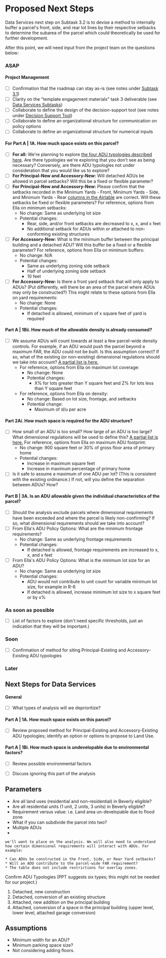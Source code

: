 # Proposed Next Steps

Data Services next step on Subtask 3.2 is to devise a method to internally buffer a parcel's front, side, and rear lot lines by their respective setbacks to determine the subarea of the parcel which could theoretically be used for further development.&#x20;

After this point, we will need input from the project team on the questions below:&#x20;

### ASAP

#### Project Management

* [ ] Confirmation that the roadmap can stay as-is (see notes under [Subtask 3.1](status-by-subtask/subtask-3.1.md))
* [ ] Clarity on the "template engagement materials" task 3 deliverable (see [Data Services Subtasks](reference/data-services-subtasks/))
* [ ] Collaborate to define the design of the decision-support tool (see notes under [Decision Support Tool](../analysis/decision-support-tool.md))
* [ ] Collaborate to define an organizational structure for communication on policy options
* [ ] Collaborate to define an organizational structure for numerical inputs

#### For Part A | 1A. How much space exists on this parcel?

* [ ] **For all:** We're planning to explore [the four ADU typologies described here](../analysis/part-a-feasibility/1.-available-space/). Are there typologies we're exploring that you don't see as being necessary? Conversely, are there ADU typologies not under consideration that you would like us to explore?&#x20;
* [ ] **For Principal-New and Accessory-New:** Will detached ADUs be allowed in parcel setbacks? Will this be a fixed or flexible parameter?
* [ ] **For Principal-New and Accessory-New:** Please confirm that the setbacks recorded in the Minimum Yards - Front, Minimum Yards - Side, and Minimum Yards - Rear [columns in the Airtable](../policy/assumptions-and-policy/citywide-dimensional-requirements.md) are correct. Will these setbacks be fixed or flexible parameters? For reference, options from Ella on minimum setbacks:
  * No change: Same as underlying lot size&#x20;
  * Potential changes:&#x20;
    * Rear, side, and/or front setbacks are decreased to x, x, and x feet&#x20;
    * No additional setback for ADUs within or attached to non-conforming existing structures&#x20;
* [ ] **For Accessory-New:** What is the minimum buffer between the principal building and a detached ADU? Will this buffer be a fixed or a flexible parameter? For reference, options from Ella on minimum buffers:&#x20;
  * No change:  N/A
  * Potential changes:&#x20;
    * Same as underlying zoning side setback&#x20;
    * Half of underlying zoning side setback&#x20;
    * 10 feet&#x20;
* [ ] **For Accessory-New:** Is there a front yard setback that will only apply to ADUs? (Put differently, will there be an area of the parcel where ADUs may only be constructed?) This might relate to these options from Ella on yard requirements:
  * No change: None&#x20;
  * Potential changes:&#x20;
    * If detached is allowed, minimum of x square feet of yard is required

#### Part A | 1Bii. How much of the allowable density is already consumed?

* [ ] We assume ADUs will count towards at least a few parcel-wide density controls. For example, if an ADU would push the parcel beyond a maximum FAR, the ADU could not be built. Is this assumption correct? If so, what of the existing (or non-existing) dimensional regulations should we take into account? [A partial list is here.](../analysis/part-a-feasibility/1bii.-how-much-of-the-allowable-density-is-already-consumed.md)
  * For reference, options from Ella on maximum lot coverage:
    * No change: None&#x20;
    * Potential changes:&#x20;
      * X% for lots greater than Y square feet and Z% for lots less than Y square feet&#x20;
  * For reference, options from Ella on density:
    * No change: Based on lot size, frontage, and setbacks&#x20;
    * Potential change:&#x20;
      * Maximum of d/u per acre&#x20;

#### Part 2Ai. How much space is required for the ADU structure?

* [ ] How small of an ADU is too small? How large of an ADU is too large? What dimensional regulations will be used to define this? [A partial list is here.](proposed-next-steps.md#part-2ai.-how-much-space-is-required-for-the-adu-structure) For reference, options from Ella on maximum ADU footprint:
  * No change: 900 square feet or 30% of gross floor area of primary home&#x20;
  * Potential changes:
    * Increase in maximum square feet&#x20;
    * Increase in maximum percentage of primary home&#x20;
* [ ] Is it safe to assume a maximum of one ADU per lot? (This is consistent with the existing ordinance.) If not, will you define the separation between ADUs? How?

#### Part B | 3A. Is an ADU allowable given the individual characteristics of the parcel?

* [ ] Should the analysis exclude parcels where dimensional requirements have been exceeded and where the parcel is likely non-confirming? If so, what dimensional requirements should we take into account?
* [ ] From Ella's ADU Policy Options: What are the minimum frontage requirements?&#x20;
  * No change: Same as underlying frontage requirements&#x20;
  * Potential changes:&#x20;
    * If detached is allowed, frontage requirements are increased to x, x, and x feet&#x20;
* [ ] From Ella's ADU Policy Options: What is the minimum lot size for an ADU?&#x20;
  * No change: Same as underlying lot size&#x20;
  * Potential changes: &#x20;
    * ADU would not contribute to unit count for variable minimum lot size, for example in R-6&#x20;
    * If detached is allowed, increase minimum lot size to x square feet or by x%&#x20;

### As soon as possible

* [ ] List of factors to explore (don't need specific thresholds, just an indication that they will be important.)

### Soon

* [ ] Confirmation of method for siting Principal-Existing and Accessory-Existing ADU typologies

### Later

## Next Steps for Data Services

#### General

* [ ] What types of analysis will we deprioritize?

#### Part A | 1A. How much space exists on this parcel?

* [ ] Review proposed method for Principal-Existing and Accessory-Existing ADU typologies; identify an option or options to propose to Land Use.

#### Part A | 1Bi. How much space is undevelopable due to environmental factors?

* [ ] Review possible environmental factors
* [ ] Discuss ignoring this part of the analysis&#x20;



## Parameters

* Are all land uses (residential and non-residential) in Beverly eligible?
* Are all residential units (1 unit, 2 units, 3 units) in Beverly eligible?
* Requirement versus value: i.e. Land area un-developable due to flood zone
* What if you can subdivide the parcel into two?
* Multiple ADUs
*

    we'll want to place on the analysis. We will also need to understand how certain dimensional requirements will interact with ADUs. For example:

    * Can ADUs be constructed in the Front, Side, or Rear Yard setbacks?
    * Will an ADU contribute to the parcel-wide FAR requirement?
    * The table does not include restrictions for overlay zones.



Confirm ADU Typologies (PPT suggests six types; this might not be needed for our project.)

1. Detached, new construction
2. Detached, conversion of an existing structure
3. Attached, new addition on the principal building
4. Attached, conversion of a space in the principal building (upper level, lower level, attached garage conversion)

## Assumptions

* Minimum width for an ADU?
* Minimum parking space size?
* Not considering adding floors.

